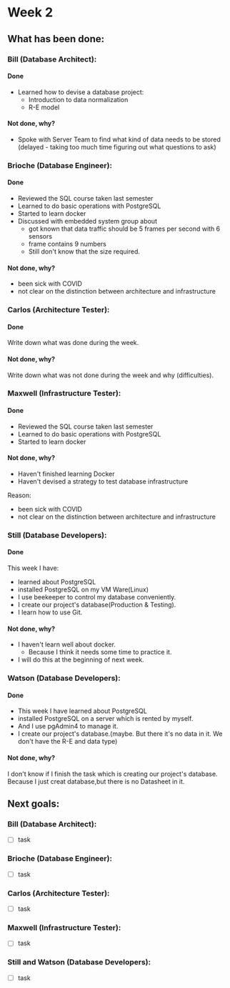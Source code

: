 # Week 2

## What has been done:

### Bill (Database Architect):

#### Done
- Learned how to devise a database project:
  - Introduction to data normalization
  - R-E model

#### Not done, why?
- Spoke with Server Team to find what kind of data needs to be stored (delayed - taking too much time figuring out what questions to ask)


### Brioche (Database Engineer):

#### Done
- Reviewed the SQL course taken last semester
- Learned to do basic operations with PostgreSQL
- Started to learn docker
- Discussed with embedded system group about  
  - got known that data traffic should be 5 frames per second with 6 sensors
  - frame contains 9 numbers
  - Still don't know that the size required.

#### Not done, why?
- been sick with COVID
- not clear on the distinction between architecture and infrastructure

### Carlos (Architecture Tester):

#### Done
Write down what was done during the week.

#### Not done, why?
Write down what was not done during the week and why (difficulties).


### Maxwell (Infrastructure Tester):

#### Done
- Reviewed the SQL course taken last semester
- Learned to do basic operations with PostgreSQL
- Started to learn docker

#### Not done, why?
- Haven't finished learning Docker
- Haven't devised a strategy to test database infrastructure

Reason: 
  - been sick with COVID
  - not clear on the distinction between architecture and infrastructure

### Still (Database Developers):

#### Done
This week I have:
- learned about PostgreSQL
- installed PostgreSQL on my VM Ware(Linux)
- I use beekeeper to control my database conveniently. 
- I create our project's database(Production & Testing). 
- I learn how to use Git.

#### Not done, why?
- I haven't learn well about docker. 
  - Because I think it needs some time to practice it.
- I will do this at the beginning of next week.

### Watson  (Database Developers):

#### Done
- This week I have learned about PostgreSQL
- installed PostgreSQL on a server which is rented by myself. 
- And I use pgAdmin4 to manage it.
- I create our project's database.(maybe. But there it's no data in it. We don't have the R-E and data type)

#### Not done, why?
I don't know if I finish the task which is creating our project's database. Because I just creat database,but there is no Datasheet in it.


## Next goals:

### Bill (Database Architect):

- [ ] task

### Brioche (Database Engineer):

- [ ] task

### Carlos (Architecture Tester):

- [ ] task

### Maxwell (Infrastructure Tester):

- [ ] task

### Still and Watson (Database Developers):

- [ ] task
